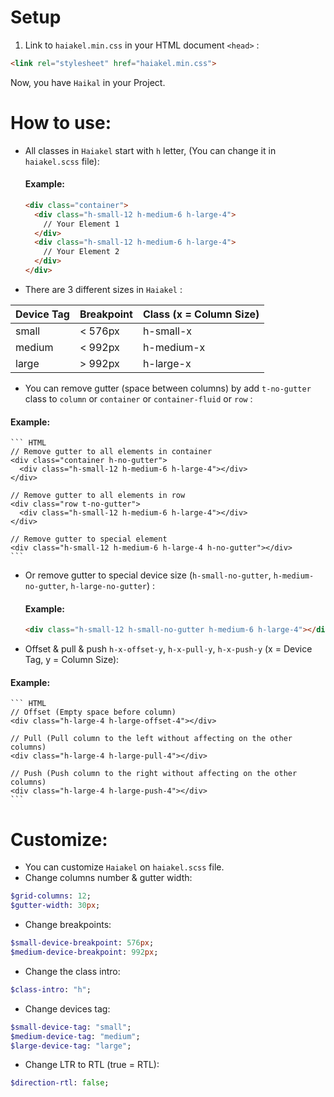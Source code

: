 # Setup
1. Link to `haiakel.min.css` in your HTML document `<head>` :

  ``` HTML
  <link rel="stylesheet" href="haiakel.min.css">
  ```
  Now, you have `Haikal` in your Project.


# How to use:
  * All classes in `Haiakel` start with `h` letter, (You can change it in `haiakel.scss` file):
    #### Example:
    ``` HTML
    <div class="container">
      <div class="h-small-12 h-medium-6 h-large-4">
        // Your Element 1
      </div>
      <div class="h-small-12 h-medium-6 h-large-4">
        // Your Element 2
      </div>
    </div>
    ```

  * There are 3 different sizes in `Haiakel` :

| Device Tag | Breakpoint | Class (x = Column Size) |
| --- | --- | --- |
| small | < 576px | h-small-x |
| medium | < 992px | h-medium-x |
| large | > 992px | h-large-x |

  * You can remove gutter (space between columns) by add `t-no-gutter` class to `column` or `container` or `container-fluid` or `row` :
  #### Example:
    ``` HTML
    // Remove gutter to all elements in container
    <div class="container h-no-gutter">
      <div class="h-small-12 h-medium-6 h-large-4"></div>
    </div>

    // Remove gutter to all elements in row
    <div class="row t-no-gutter">
      <div class="h-small-12 h-medium-6 h-large-4"></div>
    </div>

    // Remove gutter to special element
    <div class="h-small-12 h-medium-6 h-large-4 h-no-gutter"></div>
    ```
  * Or remove gutter to special device size (`h-small-no-gutter`, `h-medium-no-gutter`, `h-large-no-gutter`) :
    #### Example:
    ``` HTML
    <div class="h-small-12 h-small-no-gutter h-medium-6 h-large-4"></div>
    ```

  * Offset & pull & push `h-x-offset-y`, `h-x-pull-y`, `h-x-push-y` (x = Device Tag, y = Column Size):
  #### Example:
    ``` HTML
    // Offset (Empty space before column)
    <div class="h-large-4 h-large-offset-4"></div>

    // Pull (Pull column to the left without affecting on the other columns)
    <div class="h-large-4 h-large-pull-4"></div>

    // Push (Push column to the right without affecting on the other columns)
    <div class="h-large-4 h-large-push-4"></div>
    ```
# Customize:
  * You can customize `Haiakel` on `haiakel.scss` file.
  * Change columns number & gutter width:
  ``` SASS
  $grid-columns: 12;
  $gutter-width: 30px;
  ```
  
  * Change breakpoints:
  ``` SASS
  $small-device-breakpoint: 576px;
  $medium-device-breakpoint: 992px;
  ```
  
  * Change the class intro:
  ``` SASS
  $class-intro: "h";
  ```
  
  * Change devices tag:
  ``` SASS
  $small-device-tag: "small";
  $medium-device-tag: "medium";
  $large-device-tag: "large";
  ```
  
  * Change LTR to RTL (true = RTL):
  ``` SASS
  $direction-rtl: false;
  ```
  
